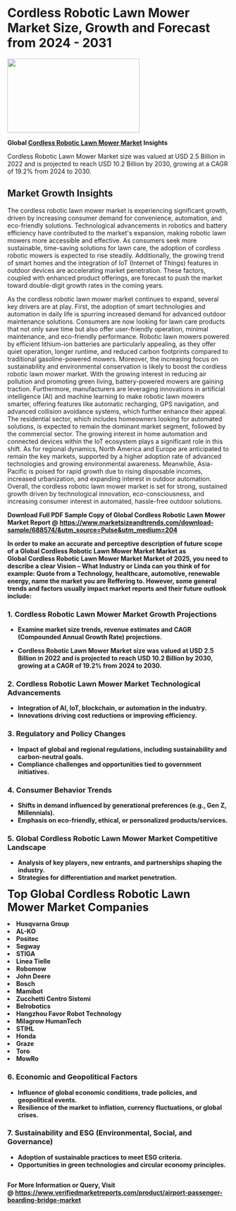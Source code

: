 <H1>Cordless Robotic Lawn Mower Market Size, Growth and Forecast from 2024 - 2031</H1><img class="aligncenter size-medium wp-image-584254" src="https://thirdeyenews.in/wp-content/uploads/2024/09/Global-Market-Research-300x168.jpeg" alt="" width="300" height="168" /><p><strong>Global&nbsp;<a href="https://www.marketsizeandtrends.com/download-sample/688574/&amp;utm_source=Pulse&amp;utm_medium=204">Cordless Robotic Lawn Mower Market</a> Insights</strong></p><p>Cordless Robotic Lawn Mower Market size was valued at USD 2.5 Billion in 2022 and is projected to reach USD 10.2 Billion by 2030, growing at a CAGR of 19.2% from 2024 to 2030.</p><p><h2>Market Growth Insights</h2> <p>The cordless robotic lawn mower market is experiencing significant growth, driven by increasing consumer demand for convenience, automation, and eco-friendly solutions. Technological advancements in robotics and battery efficiency have contributed to the market's expansion, making robotic lawn mowers more accessible and effective. As consumers seek more sustainable, time-saving solutions for lawn care, the adoption of cordless robotic mowers is expected to rise steadily. Additionally, the growing trend of smart homes and the integration of IoT (Internet of Things) features in outdoor devices are accelerating market penetration. These factors, coupled with enhanced product offerings, are forecast to push the market toward double-digit growth rates in the coming years.</p> <p><strong></strong></p> <p>As the cordless robotic lawn mower market continues to expand, several key drivers are at play. First, the adoption of smart technologies and automation in daily life is spurring increased demand for advanced outdoor maintenance solutions. Consumers are now looking for lawn care products that not only save time but also offer user-friendly operation, minimal maintenance, and eco-friendly performance. Robotic lawn mowers powered by efficient lithium-ion batteries are particularly appealing, as they offer quiet operation, longer runtime, and reduced carbon footprints compared to traditional gasoline-powered mowers. Moreover, the increasing focus on sustainability and environmental conservation is likely to boost the cordless robotic lawn mower market. With the growing interest in reducing air pollution and promoting green living, battery-powered mowers are gaining traction. Furthermore, manufacturers are leveraging innovations in artificial intelligence (AI) and machine learning to make robotic lawn mowers smarter, offering features like automatic recharging, GPS navigation, and advanced collision avoidance systems, which further enhance their appeal. The residential sector, which includes homeowners looking for automated solutions, is expected to remain the dominant market segment, followed by the commercial sector. The growing interest in home automation and connected devices within the IoT ecosystem plays a significant role in this shift. As for regional dynamics, North America and Europe are anticipated to remain the key markets, supported by a higher adoption rate of advanced technologies and growing environmental awareness. Meanwhile, Asia-Pacific is poised for rapid growth due to rising disposable incomes, increased urbanization, and expanding interest in outdoor automation. Overall, the cordless robotic lawn mower market is set for strong, sustained growth driven by technological innovation, eco-consciousness, and increasing consumer interest in automated, hassle-free outdoor solutions.</p> <p><strong></p><p><span class=""><strong>Download Full PDF Sample Copy of Global Cordless Robotic Lawn Mower Market Report</strong> @ <a href="https://www.marketsizeandtrends.com/download-sample/688574/&amp;utm_source=Pulse&amp;utm_medium=204" target="_blank">https://www.marketsizeandtrends.com/download-sample/688574/&amp;utm_source=Pulse&amp;utm_medium=204</a></span></p><p>In order to make an accurate and perceptive description of future scope of a Global&nbsp;Cordless Robotic Lawn Mower Market Market as Global&nbsp;Cordless Robotic Lawn Mower Market Market of 2025, you need to describe a clear Vision &ndash; What Industry or Linda can you think of for example: Quote from a Technology, healthcare, automotive, renewable energy, name the market you are Reffering to. However, some general trends and factors usually impact market reports and their future outlook include:</p><h3>1.&nbsp;<strong>Cordless Robotic Lawn Mower Market Growth Projections</strong></h3><ul><li>Examine market size trends, revenue estimates and CAGR (Compounded Annual Growth Rate) projections.</li><li><p>Cordless Robotic Lawn Mower Market size was valued at USD 2.5 Billion in 2022 and is projected to reach USD 10.2 Billion by 2030, growing at a CAGR of 19.2% from 2024 to 2030.</p></li></ul><h3>2.&nbsp;<strong>Cordless Robotic Lawn Mower Market Technological Advancements</strong></h3><ul><li>Integration of AI, IoT, blockchain, or automation in the industry.</li><li>Innovations driving cost reductions or improving efficiency.</li></ul><h3>3.&nbsp;<strong>Regulatory and Policy Changes</strong></h3><ul><li>Impact of global and regional regulations, including sustainability and carbon-neutral goals.</li><li>Compliance challenges and opportunities tied to government initiatives.</li></ul><h3>4.&nbsp;<strong>Consumer Behavior Trends</strong></h3><ul><li>Shifts in demand influenced by generational preferences (e.g., Gen Z, Millennials).</li><li>Emphasis on eco-friendly, ethical, or personalized products/services.</li></ul><h3>5.&nbsp;<strong>Global Cordless Robotic Lawn Mower Market Competitive Landscape</strong></h3><ul><li>Analysis of key players, new entrants, and partnerships shaping the industry.</li><li>Strategies for differentiation and market penetration.</li></ul><p data-pm-slice="1 1 []"><span style="color: inherit; font-family: inherit; font-size: 25px;">Top Global Cordless Robotic Lawn Mower Market Companies</span></p><div class="" data-test-id=""><p><li>Husqvarna Group</li><li> AL-KO</li><li> Positec</li><li> Segway</li><li> STIGA</li><li> Linea Tielle</li><li> Robomow</li><li> John Deere</li><li> Bosch</li><li> Mamibot</li><li> Zucchetti Centro Sistemi</li><li> Belrobotics</li><li> Hangzhou Favor Robot Technology</li><li> Milagrow HumanTech</li><li> STIHL</li><li> Honda</li><li> Graze</li><li> Toro</li><li> MowRo</li></p></div><h3>6.&nbsp;<strong>Economic and Geopolitical Factors</strong></h3><ul><li>Influence of global economic conditions, trade policies, and geopolitical events.</li><li>Resilience of the market to inflation, currency fluctuations, or global crises.</li></ul><h3>7.&nbsp;<strong>Sustainability and ESG (Environmental, Social, and Governance)</strong></h3><ul><li>Adoption of sustainable practices to meet ESG criteria.</li><li>Opportunities in green technologies and circular economy principles.</li></ul><h2><strong style="font-size: 14px;">For More Information or Query, Visit @&nbsp;</strong><a style="background-color: #ffffff; font-size: 14px;" href="https://www.marketsizeandtrends.com/report/cordless-robotic-lawn-mower-market/" target="_blank">https://www.verifiedmarketreports.com/product/airport-passenger-boarding-bridge-market</a></h2>
